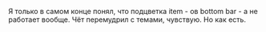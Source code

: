 Я только в самом конце понял, что подцветка item - ов bottom bar - а не работает вообще. Чёт перемудрил с темами, чувствую. Но как есть. 
